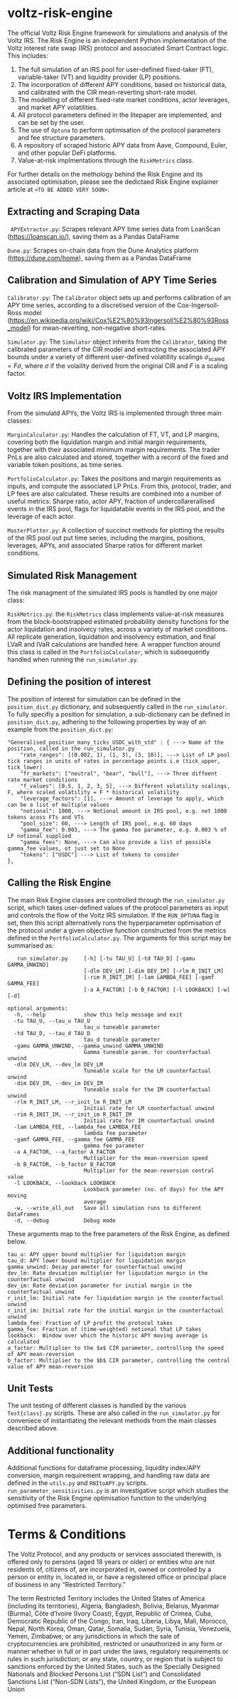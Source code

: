 # voltz-risk-engine
The official Voltz Risk Engine framework for simulations and analysis of the Voltz IRS. The Risk Engine is an independent Python implementation
of the Voltz interest rate swap (IRS) protocol and associated Smart Contract logic. This includes:

1) The full simulation of an IRS pool for user-defined fixed-taker (FT), variable-taker (VT) and liquidity provider (LP) positions.
2) The incorporation of different APY conditions, based on historical data, and calibrated with the CIR mean-reverting short-rate model.
3) The modelling of different fixed-rate market conditions, actor leverages, and market APY volatilities.
4) All protocol parameters defined in the litepaper are implemented, and can be set by the user.
5) The use of ```Optuna``` to perform optimisation of the protocol parameters and fee structure parameters. 
6) A repository of scraped historic APY data from Aave, Compound, Euler, and other popular DeFi platforms. 
7) Value-at-risk implmentations through the ```RiskMetrics``` class. 

For further details on the methology behind the Risk Engine and its associated optimisation, please see the dedictaed
Risk Engine explainer article at ```<TO BE ADDED VERY SOON>```.

## Extracting and Scraping Data
``` APYExtractor.py```: Scrapes relevant APY time series data from LoanScan (https://loanscan.io/), saving them as a Pandas DataFrame

```Dune.py```: Scrapes on-chain data from the Dune Analytics platform (https://dune.com/home), saving them as a Pandas DataFrame

## Calibration and Simulation of APY Time Series
```Calibrator.py```: The ```Calibrator``` object sets up and performs calibration of an APY time series, according to a discretised version of the 
Cox-Ingersoll-Ross model (https://en.wikipedia.org/wiki/Cox%E2%80%93Ingersoll%E2%80%93Ross_model) for mean-reverting, non-negative short-rates. 

```Simulator.py```: The ```Simulator``` object inherits from the ```Calibrator```, taking the calibrated parameters of the CIR model and 
extracting the associated APY bounds under a variety of different user-defined volatillity scalings $\sigma_\mathrm{scaled} = F\sigma$, where
$\sigma$ if the volaility derived from the original CIR and $F$ is a scaling factor. 

## Voltz IRS Implementation
From the simulatd APYs, the Voltz IRS is implemented through three main classes:

```MarginCalculator.py```: Handles the calculation of FT, VT, and LP margins, covering both the liquidation margin and initial margin 
requirements, together with their associated minimum margin requirements. The trader PnLs are also calculated and stored, together with a 
record of the fixed and variable token positions, as time series.

```PortfolioCalculator.py```: Takes the positions and margin requirements as inputs, and compute the associated LP PnLs. From this,
protocol, trader, and LP fees are also calculated. These results are combined into a number of useful metrics: Sharpe ratio, actor APY,
fraction of undercollarerallised events in the IRS pool, flags for liquidatable events in the IRS pool, and the leverage of each actor. 

```MasterPlotter.py```: A collection of succinct methods for plotting the results of the IRS pool out put time series, including the margins,
positions, leverages, APYs, and associated Sharpe ratios for different market conditions. 

## Simulated Risk Management
The risk managment of the simulated IRS pools is handled by one major class:

 ```RiskMetrics.py```: the ```RiskMetrics``` class implements value-at-risk measures from the
block-bootstrapped estimated probability density functions for the actor liquidation and insolvecy rates, across a variety of
market conditions. All replicate generation, liquidation and insolvency estimation, and final LVaR and IVaR calculations are 
handled here. A wrapper function around this class is called in the ```PortfolioCalculator```, which is subsequently handled
when running the ```run_simulator.py```. 

## Defining the position of interest
The position of interest for simulation can be defined in the ```position_dict.py``` dictionary, and subsequently called in the
```run_simulator```. To fully specifiy a position for simulation, a sub-dictionary can be defined in ```position_dict.py```, adhering 
to the following properties by way of an example from the ```position_dict.py```:

```
"Generalised_position_many_ticks_USDC_with_std" : { ---> Name of the position, called in the run_simulator.py
    "rate_ranges": [(0.002, 1), (1, 3), (3, 10)], ---> List of LP pool tick ranges in units of rates in percentage points i.e (tick_upper, tick_lower)
    "fr_markets": ["neutral", "bear", "bull"], ---> Three diffeent rate market conditions
    "f_values": [0.5, 1, 2, 3, 5], ---> Different volatility scalings, F, where scaled volatility = F * historical volatility
    "leverage_factors": [1], ---> Amount of leverage to apply, which can be a list of multiple values
    "notional": 1000, ---> Notional amount in IRS pool, e.g. net 1000 tokens acoss FTs and VTs
    "pool_size": 60, ---> Length of IRS pool, e.g. 60 days
    "gamma_fee": 0.003, ---> The gamma fee parameter, e.g. 0.003 % of LP notional supplied
    "gamma_fees": None, ---> Can also provide a list of possible gamma_fee values, ot just set to None
    "tokens": ["USDC"] ---> List of tokens to consider
},

```

## Calling the Risk Engine
The main Risk Engine classes are controlled through the ```run_simulator.py``` script, which takes user-defined values of the protocol 
parameters as input and controls the flow of the Voltz IRS simulation. If the ```RUN_OPTUNA``` flag is set, then this script alternatively
runs the hyperparameter optimisation of the protocol under a given objective function constructed from the metrics defined in the 
```PortfolioCalculator.py```.  The arguments for this script may be summarised as:

```
   run_simulator.py     [-h] [-tu TAU_U] [-td TAU_D] [-gamu GAMMA_UNWIND]
                        [-dlm DEV_LM] [-dim DEV_IM] [-rlm R_INIT_LM]
                        [-rim R_INIT_IM] [-lam LAMBDA_FEE] [-gamf GAMMA_FEE]
                        [-a A_FACTOR] [-b B_FACTOR] [-l LOOKBACK] [-w] [-d]

optional arguments:
  -h, --help            show this help message and exit
  -tu TAU_U, --tau_u TAU_U
                        tau_u tuneable parameter
  -td TAU_D, --tau_d TAU_D
                        tau_d tuneable parameter
  -gamu GAMMA_UNWIND, --gamma_unwind GAMMA_UNWIND
                        Gamma tuneable param. for counterfactual unwind
  -dlm DEV_LM, --dev_lm DEV_LM
                        Tuneable scale for the LM counterfactual unwind
  -dim DEV_IM, --dev_im DEV_IM
                        Tuneable scale for the IM counterfactual unwind
  -rlm R_INIT_LM, --r_init_lm R_INIT_LM
                        Initial rate for LM counterfactual unwind
  -rim R_INIT_IM, --r_init_im R_INIT_IM
                        Initial rate for IM counterfactual unwind
  -lam LAMBDA_FEE, --lambda_fee LAMBDA_FEE
                        lambda fee parameter
  -gamf GAMMA_FEE, --gamma_fee GAMMA_FEE
                        gamma fee parameter
  -a A_FACTOR, --a_factor A_FACTOR
                        Multiplier for the mean-reversion speed
  -b B_FACTOR, --b_factor B_FACTOR
                        Multiplier for the mean-reversion central value
  -l LOOKBACK, --lookback LOOKBACK
                        Lookback parameter (no. of days) for the APY moving
                        average
  -w, --write_all_out   Save all simulation runs to different DataFrames
  -d, --debug           Debug mode
```

These arguments map to the free parameters of the Risk Engine, as defined below.

```
tau_u: APY upper bound multiplier for liquidation margin
tau_d: APY lower bound multiplier for liquidation margin
gamma_unwind: Decay parameter for counterfactual unwind
dev_lm: Rate deviation multiplier for liquidation margin in the counterfactual unwind
dev_im: Rate deviation parameter for initial margin in the counterfactual unwind
r_init_lm: Initial rate for liquidation margin in the counterfactual unwind
r_init_im: Initial rate for the initial margin in the counterfactual unwind
lambda_fee: Fraction of LP profit the protocol takes
gamma_fee: Fraction of (time-weighted) notional that LP takes
lookback:  Window over which the historic APY moving average is calculated
a_factor: Multiplier to the $a$ CIR parameter, controlling the speed of APY mean-reversion
b_factor: Multiplier to the $b$ CIR parameter, controlling the central value of APY mean-reversion
```

## Unit Tests
The unit testing of different classes is handled by the various ```Test{class}.py``` scripts. These are also called in the ```run_simulator.py``` for
conveniece of instantiating the relevant methods from the main classes described above. 

## Additional functionality
Additional functions for dataframe processing, liquidity index/APY conversion, margin requirement wrapping, and handling raw data are 
defined in the ```utils.py``` and ```RNItoAPY.py``` scripts. ```run_parameter_sensitivities.py``` is an investigative script which studies
the sensitivity of the Risk Engine optimisation function to the underlying optimised free parameters. 

# Terms & Conditions
The Voltz Protocol, and any products or services associated therewith, is offered only to persons (aged 18 years or older) or entities who are not residents of, citizens of, are incorporated in, owned or controlled by a person or entity in, located in, or have a registered office or principal place of business in any “Restricted Territory.”

The term Restricted Territory includes the United States of America (including its territories), Algeria, Bangladesh, Bolivia, Belarus, Myanmar (Burma), Côte d’Ivoire (Ivory Coast), Egypt, Republic of Crimea, Cuba, Democratic Republic of the Congo, Iran, Iraq, Liberia, Libya, Mali, Morocco, Nepal, North Korea, Oman, Qatar, Somalia, Sudan, Syria, Tunisia, Venezuela, Yemen, Zimbabwe; or any jurisdictions in which the sale of cryptocurrencies are prohibited, restricted or unauthorized in any form or manner whether in full or in part under the laws, regulatory requirements or rules in such jurisdiction; or any state, country, or region that is subject to sanctions enforced by the United States, such as the Specially Designed Nationals and Blocked Persons List (“SDN List”) and Consolidated Sanctions List (“Non-SDN Lists”), the United Kingdom, or the European Union